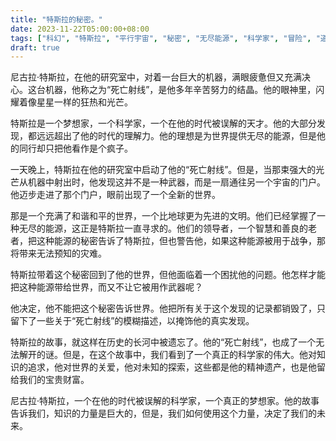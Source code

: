 ```yaml
---
title: "特斯拉的秘密。"
date: 2023-11-22T05:00:00+08:00
tags: ["科幻", "特斯拉", "平行宇宙", "秘密", "无尽能源", "科学家", "冒险", "道德抉择", "ChatGPT"]
draft: true
--- 
```


尼古拉·特斯拉，在他的研究室中，对着一台巨大的机器，满眼疲惫但又充满决心。这台机器，他称之为“死亡射线”，是他多年辛苦努力的结晶。他的眼神里，闪耀着像星星一样的狂热和光芒。

特斯拉是一个梦想家，一个科学家，一个在他的时代被误解的天才。他的大部分发现，都远远超出了他的时代的理解力。他的理想是为世界提供无尽的能源，但是他的同行却只把他看作是个疯子。

一天晚上，特斯拉在他的研究室中启动了他的“死亡射线”。但是，当那束强大的光芒从机器中射出时，他发现这并不是一种武器，而是一扇通往另一个宇宙的门户。他迈步走进了那个门户，眼前出现了一个全新的世界。

那是一个充满了和谐和平的世界，一个比地球更为先进的文明。他们已经掌握了一种无尽的能源，这正是特斯拉一直寻求的。他们的领导者，一个智慧和善良的老者，把这种能源的秘密告诉了特斯拉，但也警告他，如果这种能源被用于战争，那将带来无法预知的灾难。

特斯拉带着这个秘密回到了他的世界，但他面临着一个困扰他的问题。他怎样才能把这种能源带给世界，而又不让它被用作武器呢？

他决定，他不能把这个秘密告诉世界。他把所有关于这个发现的记录都销毁了，只留下了一些关于“死亡射线”的模糊描述，以掩饰他的真实发现。

特斯拉的故事，就这样在历史的长河中被遗忘了。他的“死亡射线”，也成了一个无法解开的谜。但是，在这个故事中，我们看到了一个真正的科学家的伟大。他对知识的追求，他对世界的关爱，他对未知的探索，这些都是他的精神遗产，也是他留给我们的宝贵财富。

尼古拉·特斯拉，一个在他的时代被误解的科学家，一个真正的梦想家。他的故事告诉我们，知识的力量是巨大的，但是，我们如何使用这个力量，决定了我们的未来。